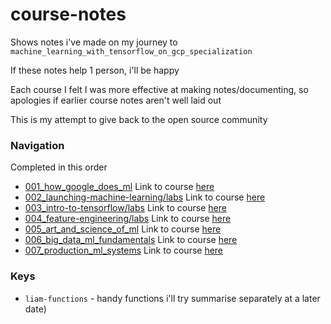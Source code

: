 # course-notes
Shows notes i've made on my journey to `machine_learning_with_tensorflow_on_gcp_specialization`

If these notes help 1 person, i'll be happy

Each course I felt I was more effective at making notes/documenting, so apologies if earlier course notes aren't well laid out

This is my attempt to give back to the open source community

### Navigation
Completed in this order
- [001_how_google_does_ml](./001_how_google_does_ml) Link to course [here](https://www.coursera.org/learn/google-machine-learning)
- [002_launching-machine-learning/labs](./002_launching-machine-learning/labs) Link to course [here](https://www.coursera.org/learn/launching-machine-learning)
- [003_intro-to-tensorflow/labs](./003_intro-to-tensorflow/labs) Link to course [here](https://www.coursera.org/learn/intro-tensorflow)
- [004_feature-engineering/labs](./004_feature-engineering/labs) Link to course [here](https://www.coursera.org/learn/feature-engineering)
- [005_art_and_science_of_ml](./005_art_and_science_of_ml) Link to course [here](https://www.coursera.org/learn/art-science-ml)
- [006_big_data_ml_fundamentals](./006_big_data_ml_fundamentals) Link to course [here](https://www.coursera.org/learn/gcp-big-data-ml-fundamentals)
- [007_production_ml_systems](./007_production_ml_systems) Link to course [here](https://www.coursera.org/learn/gcp-production-ml-systems)

### Keys
- `liam-functions` - handy functions i'll try summarise separately at a later date)